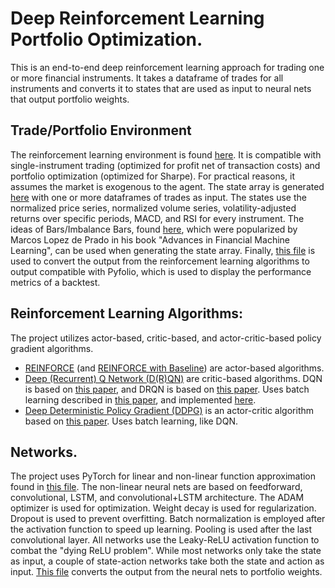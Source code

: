 # Deep Reinforcement Learning Portfolio Optimization. 
This is an end-to-end deep reinforcement learning approach for trading one or more financial instruments. 
It takes a dataframe of trades for all instruments and converts it to states that are used as input to neural nets that output portfolio weights. 


## Trade/Portfolio Environment
The reinforcement learning environment is found [here](rl_portfolio_environment.py). It is compatible with single-instrument trading (optimized for profit net of transaction costs) and portfolio optimization (optimized for Sharpe). For practical reasons, it assumes the market is exogenous to the agent. The state array is generated [here](state_array.py) with one or more dataframes of trades as input. The states use the normalized price series, normalized volume series, volatility-adjusted returns over specific periods, MACD, and RSI for every instrument. 
The ideas of Bars/Imbalance Bars, found [here](bars.py), which were popularized by Marcos Lopez de Prado in his book "Advances in Financial Machine Learning", can be used when generating the state array. Finally, [this file](pyfolio_performance.py) is used to convert the output from the reinforcement learning algorithms to output compatible with Pyfolio, which is used to display the performance metrics of a backtest. 


## Reinforcement Learning Algorithms: 
The project utilizes actor-based, critic-based, and actor-critic-based policy gradient algorithms. 
* [REINFORCE](reinforce.py) (and [REINFORCE with Baseline](reinforce_baseline.py)) are actor-based algorithms. 
* [Deep (Recurrent) Q Network (D(R)QN)](deep_q_network.py) are critic-based algorithms. DQN is based on [this paper](https://arxiv.org/pdf/1312.5602.pdf), and DRQN is based on [this paper](https://www.aaai.org/ocs/index.php/FSS/FSS15/paper/download/11673/11503). Uses batch learning described in [this paper](https://arxiv.org/pdf/1312.5602.pdf), and implemented [here](batch_learning.py). 
* [Deep Deterministic Policy Gradient (DDPG)](deep_deterministic_policy_gradient.py) is an actor-critic algorithm based on [this paper](https://arxiv.org/pdf/1509.02971.pdf). Uses batch learning, like DQN. 


## Networks. 
The project uses PyTorch for linear and non-linear function approximation found in [this file](networks.py). 
The non-linear neural nets are based on feedforward, convolutional, LSTM, and convolutional+LSTM architecture. 
The ADAM optimizer is used for optimization. Weight decay is used for regularization. 
Dropout is used to prevent overfitting. 
Batch normalization is employed after the activation function to speed up learning. 
Pooling is used after the last convolutional layer. 
All networks use the Leaky-ReLU activation function to combat the "dying ReLU problem". 
While most networks only take the state as input, a couple of state-action networks take both the state and action as input. 
[This file](action_selection.py) converts the output from the neural nets to portfolio weights. 


